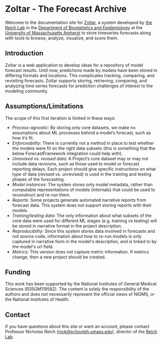 # Zoltar - The Forecast Archive

Welcome to the documentation site for [Zoltar](https://www.zoltardata.com/), a system developed by
[the Reich Lab](reichlab.io) in the [Department of Biostatistics and
Epidemiology](http://www.umass.edu/sphhs/biostatistics) at the [University of Massachusetts Amherst](https://www.umass.edu/)
to store timeseries forecasts along with tools to browse, analyze, visualize, and score them.


## Introduction

Zoltar is a web application to develop ideas for a repository of model forecast results. Until now, predictions made by
models have been stored in differing formats and locations. This complicates tracking, comparing, and revisiting
forecasts. Zoltar supports storing, retrieving, comparing, and analyzing time series forecasts for prediction challenges
of interest to the modeling community.


## Assumptions/Limitations

The scope of this first iteration is limited in these ways:

- *Process-agnostic*: By storing only core datasets, we make no assumptions about ML processes behind a model’s
  forecast, such as how it’s fit.
- *Enforceability*: There is currently not a method in place to test whether the models were fit on the right data
  subsets (this is something that the below ForecastFramework integration could help with).
- *Unrevised vs. revised data*: A Project’s core dataset may or may not include data revisions, such as those used to
  model or forecast reporting delays. Each project should give specific instructions on what type of data (revised vs.
        unrevised) is used in the training and testing phases of the forecasting.
- *Model instances*: The system stores only model metadata, rather than computable representations of models (internals)
  that could be used to reconstruct and re-run them.
- *Reports*: Some projects generate automated narrative reports from forecast data. This system does not support storing
  reports with their models.
- *Training/testing data*: The only information about what subsets of the core data were used for different ML stages
  (e.g. training vs testing) will be stored in narrative format in the project description.
- *Reproducibility*: Since this system stores data involved in forecasts and not source code, information about how to
  re-run models is only captured in narrative form in the model's description, and is linked to by the model's url field.
- *Metrics*: This version does not capture metric information. If metrics change, then a new project should be created.


## Funding

This work has been supported by the National Institutes of General Medical Sciences (R35GM119582). The content is solely
the responsibility of the authors and does not necessarily represent the official views of NIGMS, or the National
Institutes of Health.



## Contact

If you have questions about this site or want an account, please contact Professor Nicholas Reich
(nick@schoolph.umass.edu), director of the <a href="http://reichlab.io/">Reich Lab</a>.

